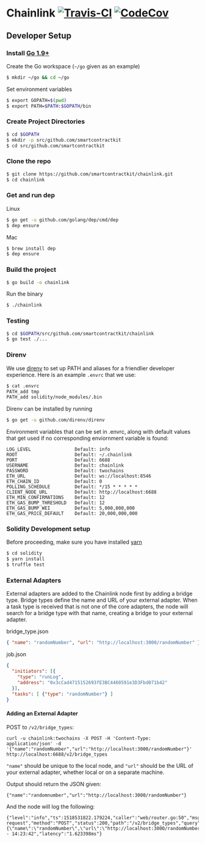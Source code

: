 # Chainlink [![Travis-CI](https://travis-ci.com/smartcontractkit/chainlink.svg?token=55tBxbZKUxXXNcTx1P6u&branch=master)](https://travis-ci.com/smartcontractkit/chainlink) [![CodeCov](https://codecov.io/gh/smartcontractkit/chainlink/branch/master/graph/badge.svg?token=1LacYNWKro)](https://codecov.io/gh/smartcontractkit/chainlink)


## Developer Setup

### Install [Go 1.9+](https://golang.org/dl/)

Create the Go workspace (`~/go` given as an example)

```bash
$ mkdir ~/go && cd ~/go
```

Set environment variables

```bash
$ export GOPATH=$(pwd)
$ export PATH=$PATH:$GOPATH/bin
```

### Create Project Directories

```bash
$ cd $GOPATH
$ mkdir -p src/github.com/smartcontractkit
$ cd src/github.com/smartcontractkit
```

### Clone the repo

```bash
$ git clone https://github.com/smartcontractkit/chainlink.git
$ cd chainlink
```

### Get and run dep

Linux

```bash
$ go get -u github.com/golang/dep/cmd/dep
$ dep ensure
```

Mac

```bash
$ brew install dep
$ dep ensure
```

### Build the project

```bash
$ go build -o chainlink
```

Run the binary

```bash
$ ./chainlink
```

### Testing

```bash
$ cd $GOPATH/src/github.com/smartcontractkit/chainlink
$ go test ./...
```

### Direnv

We use [direnv](https://github.com/direnv/direnv/) to set up PATH and aliases 
for a friendlier developer experience. Here is an example `.envrc` that we use:

```bash
$ cat .envrc
PATH_add tmp
PATH_add solidity/node_modules/.bin
```

Direnv can be installed by running

```bash
$ go get -u github.com/direnv/direnv
```

Environment variables that can be set in .envrc, along with default values that get used if no corresponding enviornment variable is found:

    LOG_LEVEL                Default: info
    ROOT                     Default: ~/.chainlink
    PORT                     Default: 6688
    USERNAME                 Default: chainlink
    PASSWORD                 Default: twochains
    ETH_URL                  Default: ws://localhost:8546
    ETH_CHAIN_ID             Default: 0
    POLLING_SCHEDULE         Default: */15 * * * * *
    CLIENT_NODE_URL          Default: http://localhost:6688
    ETH_MIN_CONFIRMATIONS    Default: 12
    ETH_GAS_BUMP_THRESHOLD   Default: 12
    ETH_GAS_BUMP_WEI         Default: 5,000,000,000
    ETH_GAS_PRICE_DEFAULT    Default: 20,000,000,000

### Solidity Development setup

Before proceeding, make sure you have installed [yarn](https://yarnpkg.com/lang/en/docs/install)

```bash
$ cd solidity
$ yarn install
$ truffle test
```

### External Adapters

External adapters are added to the Chainlink node first by adding a bridge type. Bridge types define the name and URL of your external adapter. When a task type is received that is not one of the core adapters, the node will search for a bridge type with that name, creating a bridge to your external adapter.

bridge_type.json

```JSON
{ "name": "randomNumber", "url": "http://localhost:3000/randomNumber" }
```

job.json

```JSON
{
  "initiators": [{
    "type": "runLog",
    "address": "0x3cCad4715152693fE3BC4460591e3D3Fbd071b42"
  }],
  "tasks": [ {"type": "randomNumber"} ]
}
```

#### Adding an External Adapter

POST to `/v2/bridge_types`:

```shell
curl -u chainlink:twochains -X POST -H 'Content-Type: application/json' -d '{"name":"randomNumber","url":"http://localhost:3000/randomNumber"}' http://localhost:6688/v2/bridge_types
```

`"name"` should be unique to the local node, and `"url"` should be the URL of your external adapter, whether local or on a separate machine.

Output should return the JSON given:

```shell
{"name":"randomnumber","url":"http://localhost:3000/randomNumber"}
```

And the node will log the following:

```shell
{"level":"info","ts":1518531822.179224,"caller":"web/router.go:50","msg":"Web request","method":"POST","status":200,"path":"/v2/bridge_types","query":"","body":"{\"name\":\"randomNumber\",\"url\":\"http://localhost:3000/randomNumber\"}","clientIP":"127.0.0.1","comment":"","servedAt":"2018/02/13 - 14:23:42","latency":"1.623398ms"}
```
